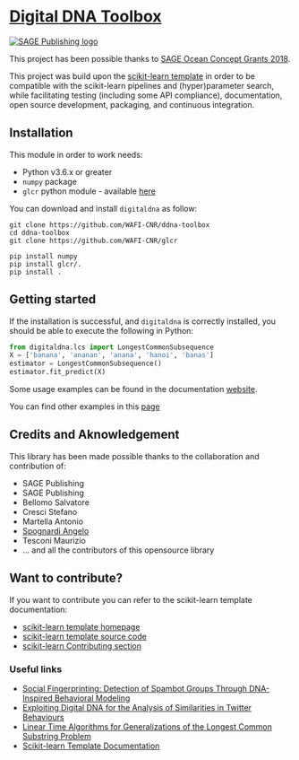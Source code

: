 # [Digital DNA Toolbox](https://ocean.sagepub.com/blog/2018/6/22/digital-dna-how-to-map-our-online-behavior?rq=DDNA)

<!--
[![Travis Status](https://travis-ci.org/scikit-learn-contrib/project-template.svg?branch=master)](https://travis-ci.org/scikit-learn-contrib/project-template)
[![Coveralls Status](https://coveralls.io/repos/scikit-learn-contrib/project-template/badge.svg?branch=master&service=github)](https://coveralls.io/r/scikit-learn-contrib/project-template)
[![CircleCI Status](https://circleci.com/gh/scikit-learn-contrib/project-template.svg?style=shield&circle-token=:circle-token)](https://circleci.com/gh/scikit-learn-contrib/project-template/tree/master)
-->

[![SAGE Publishing logo](https://uk.sagepub.com/sites/all/themes/sage_corp/logo.svg)](https://uk.sagepub.com/en-gb/eur/home)

This project has been possible thanks to [SAGE Ocean Concept Grants 2018](https://ocean.sagepub.com/concept-grants).

This project was build upon the [scikit-learn template](http://contrib.scikit-learn.org/project-template/) in order to be compatible with the scikit-learn pipelines and (hyper)parameter search, while facilitating testing (including some API compliance), documentation, open source development, packaging, and continuous integration.

## Installation

This module in order to work needs:
- Python v3.6.x or greater
- `numpy` package
- `glcr` python module - available [here](https://github.com/WAFI-CNR/glcr)


You can download and install `digitaldna` as follow:

```shell
git clone https://github.com/WAFI-CNR/ddna-toolbox
cd ddna-toolbox
git clone https://github.com/WAFI-CNR/glcr

pip install numpy 
pip install glcr/.
pip install .
```

## Getting started

If the installation is successful, and `digitaldna` is correctly installed,
you should be able to execute the following in Python:

```python
from digitaldna.lcs import LongestCommonSubsequence
X = ['banana', 'ananan', 'anana', 'hanoi', 'banas']
estimator = LongestCommonSubsequence()
estimator.fit_predict(X)
```

Some usage examples can be found in the documentation [website](https://wafi-cnr.github.io/ddna/stable/quick_start.html).

You can find other examples in this [page](examples/notebook/DigitalDNA_python_package.md)

## Credits and Aknowledgement

This library has been made possible thanks to the collaboration and contribution of:
- SAGE Publishing
- SAGE Publishing
- Bellomo Salvatore
- Cresci Stefano
- Martella Antonio
- [Spognardi Angelo](https://angelospognardi.site.uniroma1.it)
- Tesconi Maurizio
- ... and all the contributors of this opensource library

## Want to contribute?

If you want to contribute you can refer to the scikit-learn template documentation:

- [scikit-learn template homepage](http://contrib.scikit-learn.org/project-template/)
- [scikit-learn template source code](https://github.com/scikit-learn-contrib/project-template)
- [scikit-learn Contributing section](http://scikit-learn.org/stable/developers/contributing.html)

### Useful links

- [Social Fingerprinting: Detection of Spambot Groups Through DNA-Inspired Behavioral Modeling](https://ieeexplore.ieee.org/document/7876716)
- [Exploiting Digital DNA for the Analysis of Similarities in Twitter Behaviours](https://ieeexplore.ieee.org/document/8259831)
- [Linear Time Algorithms for Generalizations of the Longest Common Substring Problem](https://link.springer.com/article/10.1007/s00453-009-9369-1)
- [Scikit-learn Template Documentation](http://contrib.scikit-learn.org/project-template/)
